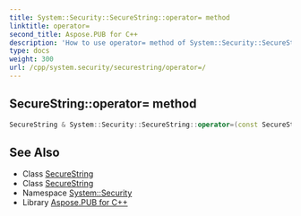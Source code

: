 ```yaml
---
title: System::Security::SecureString::operator= method
linktitle: operator=
second_title: Aspose.PUB for C++
description: 'How to use operator= method of System::Security::SecureString class in C++.'
type: docs
weight: 300
url: /cpp/system.security/securestring/operator=/
---
```

## SecureString::operator= method




```cpp
SecureString & System::Security::SecureString::operator=(const SecureString &)=delete
```

## See Also

* Class [SecureString](../)
* Class [SecureString](../)
* Namespace [System::Security](../../)
* Library [Aspose.PUB for C++](../../../)
